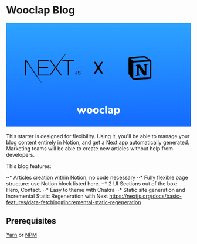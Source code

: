 # Wooclap Blog

![HERO](public/hero.png)

This starter is designed for flexibility. Using it, you'll be able to manage your blog content entirely in Notion, and get a Next app automatically generated. Marketing teams will be able to create new articles without help from developers.

This blog features:

⋅⋅* Articles creation within Notion, no code necessary
⋅⋅* Fully flexible page structure: use Notion block listed here.
⋅⋅* 2 UI Sections out of the box: Hero, Contact.
⋅⋅* Easy to theme with Chakra
⋅⋅* Static site generation and Incremental Static Regeneration with Next
https://nextjs.org/docs/basic-features/data-fetching#incremental-static-regeneration

## Prerequisites

[Yarn](https://yarnpkg.com/en/) or [NPM](https://nodejs.org/)